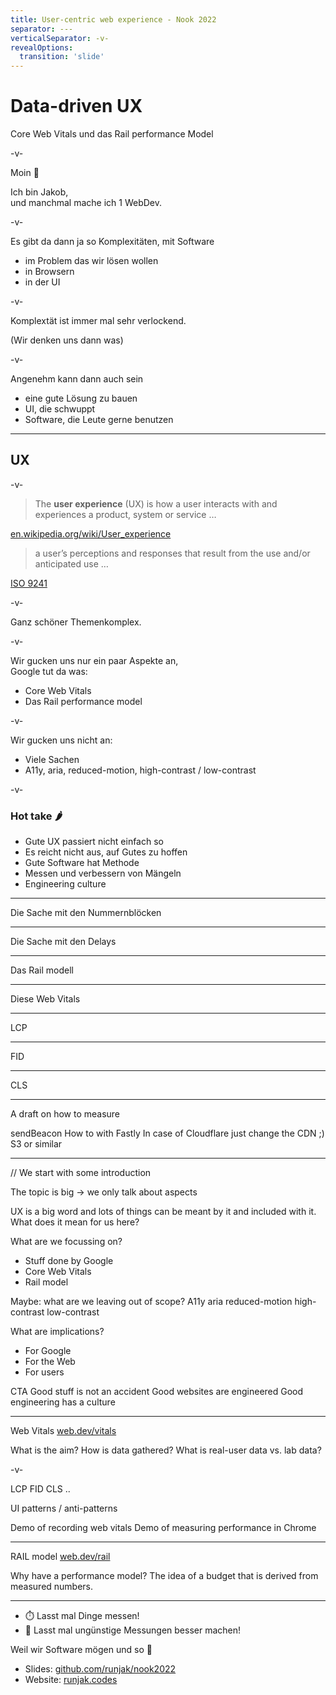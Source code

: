 ```yaml
---
title: User-centric web experience - Nook 2022
separator: ---
verticalSeparator: -v-
revealOptions:
  transition: 'slide'
---
```

<!-- npx reveal-md ./slides.md -->

# Data-driven UX

Core Web Vitals und das Rail performance Model

-v-

Moin 👋

Ich bin Jakob,  
und manchmal mache ich 1 WebDev.

-v-

Es gibt da dann ja so Komplexitäten, mit Software

- im Problem das wir lösen wollen
- in Browsern
- in der UI

-v-

Komplextät ist immer mal sehr verlockend.

(Wir denken uns dann was)

-v-

Angenehm kann dann auch sein

- eine gute Lösung zu bauen
- UI, die schwuppt
- Software, die Leute gerne benutzen

---

## UX

-v-

> The **user experience** (UX) is how a user interacts with and experiences a product, system or service …

[en.wikipedia.org/wiki/User_experience](https://en.wikipedia.org/wiki/User_experience)

> a user’s perceptions and responses that result from the use and/or anticipated use …

[ISO 9241](https://en.wikipedia.org/wiki/ISO_9241)

-v-

Ganz schöner Themenkomplex.

-v-

Wir gucken uns nur ein paar Aspekte an,  
Google tut da was:

- Core Web Vitals
- Das Rail performance model

-v-

Wir gucken uns nicht an:

- Viele Sachen
- A11y, aria, reduced-motion, high-contrast / low-contrast

-v-

### Hot take 🌶️

- Gute UX passiert nicht einfach so
- Es reicht nicht aus, auf Gutes zu hoffen
- Gute Software hat Methode
- Messen und verbessern von Mängeln
- Engineering culture

---

Die Sache mit den Nummernblöcken

---

Die Sache mit den Delays

---

Das Rail modell

---

Diese Web Vitals

---

LCP

---

FID

---

CLS

---

A draft on how to measure

sendBeacon
How to with Fastly
  In case of Cloudflare just change the CDN ;)
S3 or similar

---

// We start with some introduction

The topic is big -> we only talk about aspects

UX is a big word and lots of things can be meant by it and included with it.
What does it mean for us here?

What are we focussing on?

- Stuff done by Google
- Core Web Vitals
- Rail model

Maybe: what are we leaving out of scope?
A11y aria reduced-motion high-contrast low-contrast

What are implications?

- For Google
- For the Web
- For users

CTA
Good stuff is not an accident
Good websites are engineered
Good engineering has a culture

---

Web Vitals
[web.dev/vitals](https://web.dev/vitals/)

What is the aim?
How is data gathered?
What is real-user data vs. lab data?

-v-

LCP FID CLS ..

UI patterns / anti-patterns

Demo of recording web vitals
Demo of measuring performance in Chrome

---

RAIL model
[web.dev/rail](https://web.dev/rail/)

Why have a performance model?
The idea of a budget that is derived from measured numbers.

---

- ⏱️ Lasst mal Dinge messen!
- 🚀 Lasst mal ungünstige Messungen besser machen!

Weil wir Software mögen und so 🤗

- Slides: [github.com/runjak/nook2022](https://github.com/runjak/nook2022)
- Website: [runjak.codes](https://www.runjak.codes/)